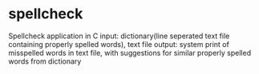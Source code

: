 # spellcheck
Spellcheck application in C
input: dictionary(line seperated text file containing properly spelled words), text file
output: system print of misspelled words in text file, with suggestions for similar properly spelled words from dictionary
